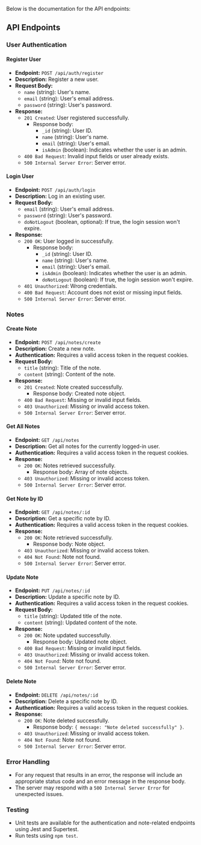 Below is the documentation for the API endpoints:

## API Endpoints

### User Authentication

#### Register User

- **Endpoint:** `POST /api/auth/register`
- **Description:** Register a new user.
- **Request Body:**
  - `name` (string): User's name.
  - `email` (string): User's email address.
  - `password` (string): User's password.
- **Response:**
  - `201 Created`: User registered successfully.
    - Response body:
      - `_id` (string): User ID.
      - `name` (string): User's name.
      - `email` (string): User's email.
      - `isAdmin` (boolean): Indicates whether the user is an admin.
  - `400 Bad Request`: Invalid input fields or user already exists.
  - `500 Internal Server Error`: Server error.

#### Login User

- **Endpoint:** `POST /api/auth/login`
- **Description:** Log in an existing user.
- **Request Body:**
  - `email` (string): User's email address.
  - `password` (string): User's password.
  - `doNotLogout` (boolean, optional): If true, the login session won't expire.
- **Response:**
  - `200 OK`: User logged in successfully.
    - Response body:
      - `_id` (string): User ID.
      - `name` (string): User's name.
      - `email` (string): User's email.
      - `isAdmin` (boolean): Indicates whether the user is an admin.
      - `doNotLogout` (boolean): If true, the login session won't expire.
  - `401 Unauthorized`: Wrong credentials.
  - `400 Bad Request`: Account does not exist or missing input fields.
  - `500 Internal Server Error`: Server error.

### Notes

#### Create Note

- **Endpoint:** `POST /api/notes/create`
- **Description:** Create a new note.
- **Authentication:** Requires a valid access token in the request cookies.
- **Request Body:**
  - `title` (string): Title of the note.
  - `content` (string): Content of the note.
- **Response:**
  - `201 Created`: Note created successfully.
    - Response body: Created note object.
  - `400 Bad Request`: Missing or invalid input fields.
  - `403 Unauthorized`: Missing or invalid access token.
  - `500 Internal Server Error`: Server error.

#### Get All Notes

- **Endpoint:** `GET /api/notes`
- **Description:** Get all notes for the currently logged-in user.
- **Authentication:** Requires a valid access token in the request cookies.
- **Response:**
  - `200 OK`: Notes retrieved successfully.
    - Response body: Array of note objects.
  - `403 Unauthorized`: Missing or invalid access token.
  - `500 Internal Server Error`: Server error.

#### Get Note by ID

- **Endpoint:** `GET /api/notes/:id`
- **Description:** Get a specific note by ID.
- **Authentication:** Requires a valid access token in the request cookies.
- **Response:**
  - `200 OK`: Note retrieved successfully.
    - Response body: Note object.
  - `403 Unauthorized`: Missing or invalid access token.
  - `404 Not Found`: Note not found.
  - `500 Internal Server Error`: Server error.

#### Update Note

- **Endpoint:** `PUT /api/notes/:id`
- **Description:** Update a specific note by ID.
- **Authentication:** Requires a valid access token in the request cookies.
- **Request Body:**
  - `title` (string): Updated title of the note.
  - `content` (string): Updated content of the note.
- **Response:**
  - `200 OK`: Note updated successfully.
    - Response body: Updated note object.
  - `400 Bad Request`: Missing or invalid input fields.
  - `403 Unauthorized`: Missing or invalid access token.
  - `404 Not Found`: Note not found.
  - `500 Internal Server Error`: Server error.

#### Delete Note

- **Endpoint:** `DELETE /api/notes/:id`
- **Description:** Delete a specific note by ID.
- **Authentication:** Requires a valid access token in the request cookies.
- **Response:**
  - `200 OK`: Note deleted successfully.
    - Response body: `{ message: "Note deleted successfully" }`.
  - `403 Unauthorized`: Missing or invalid access token.
  - `404 Not Found`: Note not found.
  - `500 Internal Server Error`: Server error.

### Error Handling

- For any request that results in an error, the response will include an appropriate status code and an error message in the response body.
- The server may respond with a `500 Internal Server Error` for unexpected issues.

### Testing

- Unit tests are available for the authentication and note-related endpoints using Jest and Supertest.
- Run tests using `npm test`.
